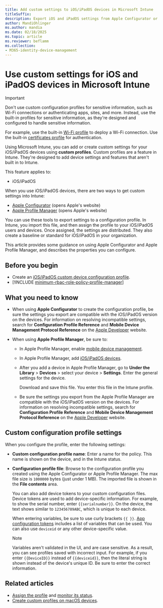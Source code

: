 ```yaml
---
title: Add custom settings to iOS/iPadOS devices in Microsoft Intune
titleSuffix:
description: Export iOS and iPadOS settings from Apple Configurator or Apple Profile Manager tools, and then import these settings into Microsoft Intune. These settings can create, use, and control custom settings and features on iOS/iPadOS devices. This custom profile can then be assigned or distributed to iOS/iPadOS devices in your organization to create a baseline or standard.
author: MandiOhlinger
ms.author: mandia
ms.date: 02/18/2025
ms.topic: article
ms.reviewer: beflamm
ms.collection:
- M365-identity-device-management
---
```


# Use custom settings for iOS and iPadOS devices in Microsoft Intune

> [!IMPORTANT]
> Don't use custom configuration profiles for sensitive information, such as Wi-Fi connections or authenticating apps, sites, and more. Instead, use the built-in profiles for sensitive information, as they're designed and configured to handle sensitive information.
>
> For example, use the built-in [Wi-Fi profile](wi-fi-settings-configure.md) to deploy a Wi-Fi connection. Use the built-in [certificates profile](../protect/certificates-configure.md) for authentication.

Using Microsoft Intune, you can add or create custom settings for your iOS/iPadOS devices using **custom profiles**. Custom profiles are a feature in Intune. They're designed to add device settings and features that aren't built in to Intune.

This feature applies to:

- iOS/iPadOS

When you use iOS/iPadOS devices, there are two ways to get custom settings into Intune:

- [Apple Configurator](https://itunes.apple.com/app/apple-configurator-2/id1037126344) (opens Apple's website)
- [Apple Profile Manager](https://support.apple.com/guide/server/intro-to-profile-manager-apd0e2214c6/5.12/mac) (opens Apple's website)

You can use these tools to export settings to a configuration profile. In Intune, you import this file, and then assign the profile to your iOS/iPadOS users and devices. Once assigned, the settings are distributed. They also create a baseline or standard for iOS/iPadOS in your organization.

This article provides some guidance on using Apple Configurator and Apple Profile Manager, and describes the properties you can configure.

## Before you begin

- Create an [iOS/iPadOS custom device configuration profile](custom-settings-configure.md).
- [!INCLUDE [minimum-rbac-role-policy-profile-manager](../includes/minimum-rbac-role-policy-profile-manager.md)]

## What you need to know

- When using **Apple Configurator** to create the configuration profile, be sure the settings you export are compatible with the iOS/iPadOS version on the devices. For information on resolving incompatible settings, search for **Configuration Profile Reference** and **Mobile Device Management Protocol Reference** on the [Apple Developer](https://developer.apple.com/) website.

- When using **Apple Profile Manager**, be sure to:

  - In Apple Profile Manager, enable [mobile device management](https://help.apple.com/serverapp/mac/5.7/#/apd05B9B761-D390-4A75-9251-E9AD29A61D0C).
  - In Apple Profile Manager, add [iOS/iPadOS devices](https://help.apple.com/profilemanager/mac/5.7/#/pm9onzap1984).
  - After you add a device in Apple Profile Manager, go to **Under the Library** > **Devices** > select your device > **Settings**. Enter the general settings for the device.

    Download and save this file. You enter this file in the Intune profile.

  - Be sure the settings you export from the Apple Profile Manager are compatible with the iOS/iPadOS version on the devices. For information on resolving incompatible settings, search for **Configuration Profile Reference** and **Mobile Device Management Protocol Reference** on the [Apple Developer](https://developer.apple.com/) website.

## Custom configuration profile settings

When you configure the profile, enter the following settings:

- **Custom configuration profile name**: Enter a name for the policy. This name is shown on the device, and in the Intune status.
- **Configuration profile file**: Browse to the configuration profile you created using the Apple Configurator or Apple Profile Manager. The max file size is `1000000` bytes (just under 1 MB). The imported file is shown in the **File contents** area.

  You can also add device tokens to your custom configuration files. Device tokens are used to add device-specific information. For example, to show the serial number, enter `{{serialnumber}}`. On the device, the text shows similar to `123456789ABC`, which is unique to each device.

  When entering variables, be sure to use curly brackets `{{ }}`. [App configuration tokens](../apps/app-configuration-policies-use-ios.md#tokens-used-in-the-property-list) includes a list of variables that can be used. You can also use `deviceid` or any other device-specific value.

  > [!NOTE]
  > Variables aren't validated in the UI, and are case sensitive. As a result, you can see profiles saved with incorrect input. For example, if you enter `{{DeviceID}}` instead of `{{deviceid}}`, then the literal string is shown instead of the device's unique ID. Be sure to enter the correct information.

## Related articles

- [Assign the profile](device-profile-assign.md) and [monitor its status](device-profile-monitor.md).
- [Create custom profiles on macOS devices](custom-settings-macos.md).
